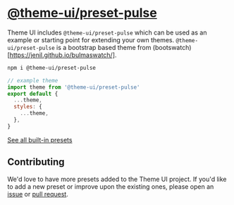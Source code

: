 # [@theme-ui/preset-pulse](https://theme-ui.com/presets/pulse)

Theme UI includes `@theme-ui/preset-pulse` which can be used as an example or
starting point for extending your own themes. `@theme-ui/preset-pulse` is a bootstrap based theme from (bootswatch)[https://jenil.github.io/bulmaswatch/].

```sh
npm i @theme-ui/preset-pulse
```

```jsx
// example theme
import theme from '@theme-ui/preset-pulse'
export default {
  ...theme,
  styles: {
    ...theme,
  },
}
```

[See all built-in presets][demo]

## Contributing

We'd love to have more presets added to the Theme UI project.
If you'd like to add a new preset or improve upon the existing ones, please open an [issue][] or [pull request][].

[issue]: https://github.com/system-ui/theme-ui/issues
[pull request]: https://github.com/system-ui/theme-ui/pulls
[demo]: https://theme-ui.com/demo
